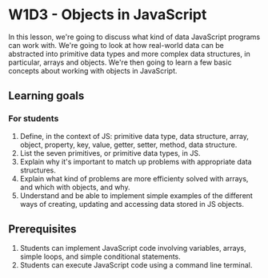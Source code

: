 # W1D3 - Objects in JavaScript

In this lesson, we're going to discuss what kind of data JavaScript programs can
work with. We're going to look at how real-world data can be abstracted into
primitive data types and more complex data structures, in particular, arrays and
objects. We're then going to learn a few basic concepts about working with
objects in JavaScript.

## Learning goals

### For students

1. Define, in the context of JS: primitive data type, data structure, array,
   object, property, key, value, getter, setter, method, data structure.
2. List the seven primitives, or primitive data types, in JS.
3. Explain why it's important to match up problems with appropriate data
   structures.
4. Explain what kind of problems are more efficienty solved with arrays, and
   which with objects, and why.
5. Understand and be able to implement simple examples of the different ways of
   creating, updating and accessing data stored in JS objects.

## Prerequisites

1. Students can implement JavaScript code involving variables, arrays, simple
   loops, and simple conditional statements.
2. Students can execute JavaScript code using a command line terminal.

